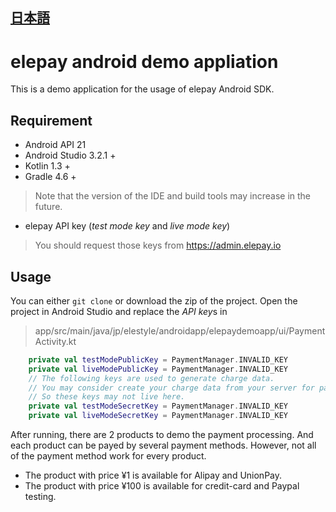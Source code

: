 ## [日本語](https://github.com/elestyle/elepayAndroidDemoKotlin/blob/master/README.md)

# elepay android demo appliation

This is a demo application for the usage of elepay Android SDK.

## Requirement

* Android API 21
* Android Studio 3.2.1 +
* Kotlin 1.3 +
* Gradle 4.6 +

> Note that the version of the IDE and build tools may increase in the future.

* elepay API key (*test mode key* and *live mode key*)
> You should request those keys from https://admin.elepay.io

## Usage

You can either `git clone` or download the zip of the project.
Open the project in Android Studio and replace the *API key*s in
> app/src/main/java/jp/elestyle/androidapp/elepaydemoapp/ui/PaymentActivity.kt

``` kotlin
    private val testModePublicKey = PaymentManager.INVALID_KEY
    private val liveModePublicKey = PaymentManager.INVALID_KEY
    // The following keys are used to generate charge data.
    // You may consider create your charge data from your server for payment management.
    // So these keys may not live here.
    private val testModeSecretKey = PaymentManager.INVALID_KEY
    private val liveModeSecretKey = PaymentManager.INVALID_KEY
```

After running, there are 2 products to demo the payment processing. And each product can be payed by several payment methods.
However, not all of the payment method work for every product.

* The product with price ¥1 is available for Alipay and UnionPay.
* The product with price ¥100 is available for credit-card and Paypal testing.